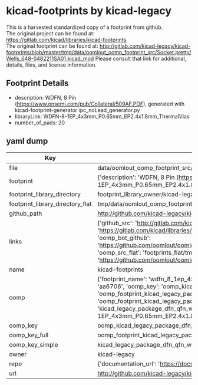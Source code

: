 # kicad-footprints by kicad-legacy  
This is a harvested standardized copy of a footprint from github.  
The original project can be found at:  
https://gitlab.com/kicad/libraries/kicad-footprints  
The original footprint can be found at:
http://gitlab.com/kicad-legacy/kicad-footprints/blob/master/tmp/data/oomlout_oomp_footprint_src/Socket.pretty/Wells_648-0482211SA01.kicad_mod
Please consult that link for additional, details, files, and license information.  
## Footprint Details
* description: WDFN, 8 Pin (https://www.onsemi.com/pub/Collateral/509AF.PDF), generated with kicad-footprint-generator ipc_noLead_generator.py  
* libraryLink: WDFN-8-1EP_4x3mm_P0.65mm_EP2.4x1.8mm_ThermalVias  
* number_of_pads: 20  
## yaml dump  
| Key | Value |  
| --- | --- |  
| file | data/oomlout_oomp_footprint_src/kicad-footprints/Package_DFN_QFN.pretty/WDFN-8-1EP_4x3mm_P0.65mm_EP2.4x1.8mm_ThermalVias.kicad_mod |  
| footprint | {'description': 'WDFN, 8 Pin (https://www.onsemi.com/pub/Collateral/509AF.PDF), generated with kicad-footprint-generator ipc_noLead_generator.py', 'libraryLink': 'WDFN-8-1EP_4x3mm_P0.65mm_EP2.4x1.8mm_ThermalVias', 'number_of_pads': 20} |  
| footprint_library_directory | footprint_library_owner/kicad-legacy_kicad-footprints |  
| footprint_library_directory_flat | tmp/data/oomlout_oomp_footprint_src/footprints_flat/kicad_legacy_package_dfn_qfn_wdfn_8_1ep_4x3mm_p0_65mm_ep2_4x1_8mm_thermalvias/working |  
| github_path | http://github.com/kicad-legacy/kicad-footprints/blob/master/tmp/data/oomlout_oomp_footprint_src/Package_DFN_QFN.pretty/WDFN-8-1EP_4x3mm_P0.65mm_EP2.4x1.8mm_ThermalVias.kicad_mod |  
| links | {'github_src': 'http://gitlab.com/kicad-legacy/kicad-footprints/blob/master/tmp/data/oomlout_oomp_footprint_src/Socket.pretty/Wells_648-0482211SA01.kicad_mod', 'github_src_repo': 'https://gitlab.com/kicad/libraries/kicad-footprints', 'oomp_bot': 'tmp/data/oomlout_oomp_footprint_src/footprints/kicad_legacy_package_dfn_qfn_wdfn_8_1ep_4x3mm_p0_65mm_ep2_4x1_8mm_thermalvias/working', 'oomp_bot_github': 'https://github.com/oomlout/oomlout_oomp_footprint_bot/tree/main/tmp/data/oomlout_oomp_footprint_src/footprints/kicad_legacy_package_dfn_qfn_wdfn_8_1ep_4x3mm_p0_65mm_ep2_4x1_8mm_thermalvias/working', 'oomp_src_flat': 'footprints_flat/tmp/data/oomlout_oomp_footprint_src/footprints_flat/kicad_legacy_package_dfn_qfn_wdfn_8_1ep_4x3mm_p0_65mm_ep2_4x1_8mm_thermalvias/working', 'oomp_src_flat_github': 'https://github.com/oomlout/oomlout_oomp_footprint_src/tree/main/tmp/data/oomlout_oomp_footprint_src/footprints_flat/kicad_legacy_package_dfn_qfn_wdfn_8_1ep_4x3mm_p0_65mm_ep2_4x1_8mm_thermalvias/working'} |  
| name | kicad-footprints |  
| oomp | {'footprint_name': 'wdfn_8_1ep_4x3mm_p0_65mm_ep2_4x1_8mm_thermalvias', 'library_name': 'package_dfn_qfn', 'md5': 'aa6706c5257a0c281f0240c918131aa1', 'md5_10': 'aa6706c525', 'md5_5': 'aa670', 'md5_6': 'aa6706', 'oomp_key': 'oomp_kicad_legacy_package_dfn_qfn_wdfn_8_1ep_4x3mm_p0_65mm_ep2_4x1_8mm_thermalvias', 'oomp_key_extra': 'oomp_footprint_kicad_legacy_package_dfn_qfn_wdfn_8_1ep_4x3mm_p0_65mm_ep2_4x1_8mm_thermalvias', 'oomp_key_full': 'oomp_footprint_kicad_legacy_package_dfn_qfn_wdfn_8_1ep_4x3mm_p0_65mm_ep2_4x1_8mm_thermalvias_aa6706', 'oomp_key_simple': 'kicad_legacy_package_dfn_qfn_wdfn_8_1ep_4x3mm_p0_65mm_ep2_4x1_8mm_thermalvias', 'original_filename': 'data/oomlout_oomp_footprint_src/kicad-footprints/Package_DFN_QFN.pretty/WDFN-8-1EP_4x3mm_P0.65mm_EP2.4x1.8mm_ThermalVias.kicad_mod', 'owner_name': 'kicad_legacy'} |  
| oomp_key | oomp_kicad_legacy_package_dfn_qfn_wdfn_8_1ep_4x3mm_p0_65mm_ep2_4x1_8mm_thermalvias |  
| oomp_key_full | oomp_footprint_kicad_legacy_package_dfn_qfn_wdfn_8_1ep_4x3mm_p0_65mm_ep2_4x1_8mm_thermalvias |  
| oomp_key_simple | kicad_legacy_package_dfn_qfn_wdfn_8_1ep_4x3mm_p0_65mm_ep2_4x1_8mm_thermalvias |  
| owner | kicad-legacy |  
| repo | {'documentation_url': 'https://docs.github.com/rest/repos/repos#get-a-repository', 'message': 'Not Found'} |  
| url | http://github.com/kicad-legacy/kicad-footprints |  

